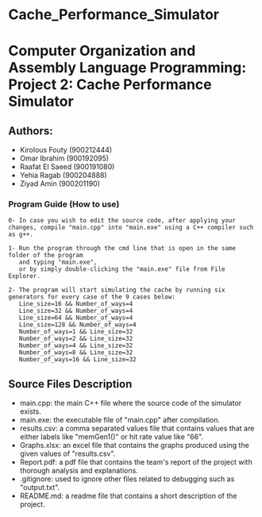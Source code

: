 # Cache_Performance_Simulator
# Computer Organization and Assembly Language Programming: Project 2: Cache Performance Simulator

## Authors:
- Kirolous Fouty (900212444)
- Omar Ibrahim (900192095)
- Raafat El Saeed (900191080)
- Yehia Ragab (900204888)
- Ziyad Amin (900201190)

### Program Guide (How to use)
```
0- In case you wish to edit the source code, after applying your changes, compile "main.cpp" into "main.exe" using a C++ compiler such as g++.

1- Run the program through the cmd line that is open in the same folder of the program
   and typing "main.exe",
   or by simply double-clicking the "main.exe" file from File Explorer.

2- The program will start simulating the cache by running six generators for every case of the 9 cases below:
   Line_size=16 && Number_of_ways=4
   Line_size=32 && Number_of_ways=4
   Line_size=64 && Number_of_ways=4
   Line_size=128 && Number_of_ways=4
   Number_of_ways=1 && Line_size=32
   Number_of_ways=2 && Line_size=32
   Number_of_ways=4 && Line_size=32
   Number_of_ways=8 && Line_size=32
   Number_of_ways=16 && Line_size=32

```

## Source Files Description
- main.cpp: the main C++ file where the source code of the simulator exists.
- main.exe: the executable file of "main.cpp" after compilation.
- results.csv: a comma separated values file that contains values that are either labels like "memGen1()" or hit rate value like "66".
- Graphs.xlsx: an excel file that contains the graphs produced using the given values of "results.csv".
- Report.pdf: a pdf file that contains the team's report of the project with thorough analysis and explanations.
- .gitignore: used to ignore other files related to debugging such as "output.txt".
- README.md: a readme file that contains a short description of the project.